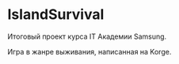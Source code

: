 # IslandSurvival
Итоговый проект курса IT Академии Samsung.

Игра в жанре выживания, написанная на Korge.
